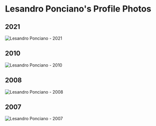 # Lesandro Ponciano's Profile Photos

## 2021

![Lesandro Ponciano - 2021](/site/img/LesandroPonciano.JPG)


## 2010

![Lesandro Ponciano - 2010](/site/img/Foto-Lesandro-2010.JPG)


## 2008

![Lesandro Ponciano - 2008](/site/img/Foto-Lesandro-2008.jpg)


## 2007

![Lesandro Ponciano - 2007](/site/img/Foto-Lesandro-2007.png)

